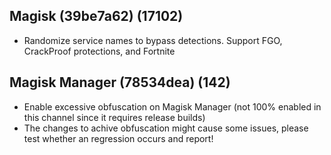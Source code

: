 ## Magisk (39be7a62) (17102)
- Randomize service names to bypass detections. Support FGO, CrackProof protections, and Fortnite

## Magisk Manager (78534dea) (142)
- Enable excessive obfuscation on Magisk Manager (not 100% enabled in this channel since it requires release builds)
- The changes to achive obfuscation might cause some issues, please test whether an regression occurs and report!
